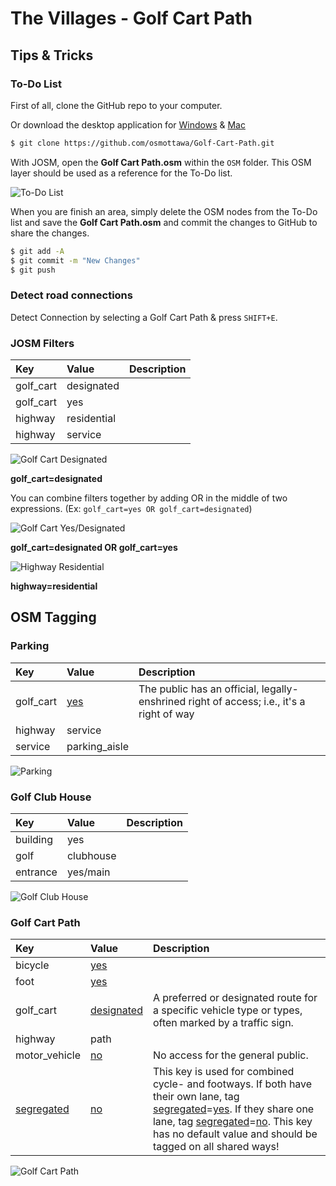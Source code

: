 # The Villages - Golf Cart Path

## Tips & Tricks

### To-Do List

First of all, clone the GitHub repo to your computer.

Or download the desktop application for [Windows](https://windows.github.com/) & [Mac](https://mac.github.com/)

```bash
$ git clone https://github.com/osmottawa/Golf-Cart-Path.git
```

With JOSM, open the **Golf Cart Path.osm** within the `OSM` folder. This OSM layer should be used as a reference for the To-Do list.

![To-Do List][Image - To-Do List]

When you are finish an area, simply delete the OSM nodes from the To-Do list and save the **Golf Cart Path.osm** and commit the changes to GitHub to share the changes.

```bash
$ git add -A
$ git commit -m "New Changes"
$ git push
```

### Detect road connections

Detect Connection by selecting a Golf Cart Path & press `SHIFT+E`.

### JOSM Filters

|Key        |Value          | Description |
|:----------|:--------------|:------------|
|golf_cart  |designated     |
|golf_cart  |yes            |
|highway    |residential    |
|highway    |service        |

![Golf Cart Designated][Image - Filter - Golf Cart Designated]

**golf_cart=designated**

You can combine filters together by adding OR in the middle of two expressions. (Ex: `golf_cart=yes OR golf_cart=designated`)

![Golf Cart Yes/Designated][Image - Filter - Golf Cart Yes/Designated]

**golf_cart=designated OR golf_cart=yes**


![Highway Residential][Image - Filter - Highway Residential]

**highway=residential**

## OSM Tagging

### Parking

|Key        |Value         | Description |
|:----------|:-------------|:------------|
|golf_cart  |[yes]         |The public has an official, legally-enshrined right of access; i.e., it's a right of way |
|highway    |service       |
|service    |parking_aisle |

![Parking][Image - Parking]

### Golf Club House

|Key        |Value         | Description |
|:----------|:-------------|:------------|
|building   |yes           |
|golf       |clubhouse     |
|entrance   |yes/main      |

![Golf Club House][Image - Golf Club House]

### Golf Cart Path

|Key          |Value       | Description |
|:------------|:-----------|:------------|
|bicycle      |[yes]       |
|foot         |[yes]       |
|golf_cart    |[designated]| A preferred or designated route for a specific vehicle type or types, often marked by a traffic sign. |
|highway      |path        |
|motor_vehicle|[no]        | No access for the general public. |
|[segregated] |[no]        | This key is used for combined cycle- and footways. If both have their own lane, tag [segregated]=[yes]. If they share one lane, tag [segregated]=[no]. This key has no default value and should be tagged on all shared ways! |

![Golf Cart Path][Image - Golf Cart Path]


[access]: http://wiki.openstreetmap.org/wiki/Key:access
[yes]: http://wiki.openstreetmap.org/wiki/Key:access
[no]: http://wiki.openstreetmap.org/wiki/Key:access
[designated]: http://wiki.openstreetmap.org/wiki/Tag:access=designated
[segregated]: http://wiki.openstreetmap.org/wiki/Key:segregated
[Image - Golf Cart Path]: https://raw.githubusercontent.com/osmottawa/Golf-Cart-Path/master/Images/Example%20(Golf%20Cart%20Path).png
[Image - Golf Club House]: https://raw.githubusercontent.com/osmottawa/Golf-Cart-Path/master/Images/Example%20(Golf%20Club%20House).png
[Image - Parking]: https://raw.githubusercontent.com/osmottawa/Golf-Cart-Path/master/Images/Example%20(Parking).png
[Image - Filter - Golf Cart Designated]: https://raw.githubusercontent.com/osmottawa/Golf-Cart-Path/master/Images/Filter%20(golf_cart%3Ddesignated).png
[Image - Filter - Golf Cart Yes/Designated]: https://raw.githubusercontent.com/osmottawa/Golf-Cart-Path/master/Images/Filter%20(golf_cart%3Dyes%20OR%20designated).png
[Image - Filter - Highway Residential]: https://raw.githubusercontent.com/osmottawa/Golf-Cart-Path/master/Images/Filter%20(highway%3Dresidential).png
[Image - To-Do List]: https://raw.githubusercontent.com/osmottawa/Golf-Cart-Path/master/Images/To-Do%20List.png